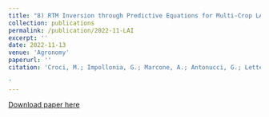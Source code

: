 ```yaml
---
title: "8) RTM Inversion through Predictive Equations for Multi-Crop LAI Retrieval Using Sentinel-2 Images"
collection: publications
permalink: /publication/2022-11-LAI
excerpt: ''
date: 2022-11-13
venue: 'Agronomy'
paperurl: ''
citation: 'Croci, M.; Impollonia, G.; Marcone, A.; Antonucci, G.; Letterio, T.; Colauzzi, M.; Vignudelli, M.; Ventura, F.; Anconelli, S.; Amaducci, S. RTM Inversion through Predictive Equations for Multi-Crop LAI Retrieval Using Sentinel-2 Images. Agronomy 2022, 12, 2835. https://doi.org/10.3390/agronomy12112835

'
---
```


[Download paper here]([https://www.sciencedirect.com/science/article/abs/pii/S0926669022010032?via%3Dihub](https://www.mdpi.com/2073-4395/12/11/2835))
